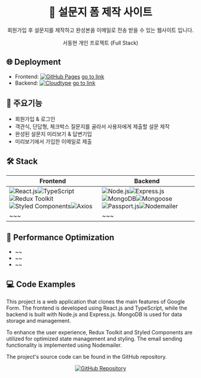 <div align="center">
  <h1>📝 설문지 폼 제작 사이트</h1> 
  <p>회원가입 후 설문지를 제작하고 완성본을 이메일로 전송 받을 수 있는 웹사이트 입니다. </p>
  <p>서동현 개인 프로젝트 (Full Stack)</p> 
</div> 

<h2>🌐 Deployment</h2> 
<ul> 
  <li>
    Frontend: <a href="https://pages.github.com" target="_blank"><img src="https://img.shields.io/badge/GitHub%20Pages-222222?style=flat-square&logo=github&logoColor=white" alt="GitHub Pages"></a>
    <a href="https://dongmay98.github.io/GoogleForm_client-TS/">go to link</a>
  </li> 
  <li>
    Backend: <a href="https://cloudtype.io" target="_blank"><img src="https://img.shields.io/badge/Cloudtype-3178C6?style=flat-square&logo=cloudtype&logoColor=white" alt="Cloudtype"></a>
    <a href="https://github.com/dongmay98/GoogleForm_server">go to link</a>
  </li> 
</ul> 

<h2>🌟 주요기능</h2> 
<ul> 
  <li>회원가입 & 로그인</li> 
  <li>객관식, 단답형, 체크박스 질문지를 골라서 사용자에게 제출할 설문 제작</li> 
  <li>완성된 설문지 미리보기 & 답변기입</li> 
  <li>미리보기에서 가입한 이메일로 제출</li> 
</ul> 

## 🛠️ Stack
| Frontend                    | Backend                                  |
| ----------------------------- | -------------------------------------------------------- |
|<img src="https://img.shields.io/badge/React-61DAFB?style=flat-square&logo=react&logoColor=white" alt="React.js"><img src="https://img.shields.io/badge/TypeScript-3178C6?style=flat-square&logo=typescript&logoColor=white" alt="TypeScript"><img src="https://img.shields.io/badge/Redux%20Toolkit-764ABC?style=flat-square&logo=redux&logoColor=white" alt="Redux Toolkit"><img src="https://img.shields.io/badge/Styled%20Components-DB7093?style=flat-square&logo=styled-components&logoColor=white" alt="Styled Components"><img src="https://img.shields.io/badge/Axios-5A29E4?style=flat-square&logo=axios&logoColor=white" alt="Axios">|<img src="https://img.shields.io/badge/Node.js-339933?style=flat-square&logo=node.js&logoColor=white" alt="Node.js"><img src="https://img.shields.io/badge/Express-000000?style=flat-square&logo=express&logoColor=white" alt="Express.js"><img src="https://img.shields.io/badge/MongoDB-47A248?style=flat-square&logo=mongodb&logoColor=white" alt="MongoDB"><img src="https://img.shields.io/badge/Mongoose-880000?style=flat-square&logo=mongoose&logoColor=white" alt="Mongoose"><img src="https://img.shields.io/badge/Passport-34E27A?style=flat-square&logo=passport&logoColor=white" alt="Passport.js"><img src="https://img.shields.io/badge/Nodemailer-339AF0?style=flat-square&logo=nodemailer&logoColor=white" alt="Nodemailer"> |
|~~~|~~~|
<h2>🚀 Performance Optimization</h2> 
<ul>
  <li>~~</li> 
  <li>~~</li> 
  <li>~~</li> 
</ul> 

<h2>💻 Code Examples</h2>

<p>This project is a web application that clones the main features of Google Form. The frontend is developed using React.js and TypeScript, while the backend is built with Node.js and Express.js. MongoDB is used for data storage and management.</p> <p>To enhance the user experience, Redux Toolkit and Styled Components are utilized for optimized state management and styling. The email sending functionality is implemented using Nodemailer.</p> <p>The project's source code can be found in the GitHub repository.</p> 
<div align="center"> <a href="https://github.com/your-username/google-form-clone" target="_blank"> <img src="https://img.shields.io/badge/GitHub-100000?style=for-the-badge&logo=github&logoColor=white" alt="GitHub Repository"> </a> </div>
